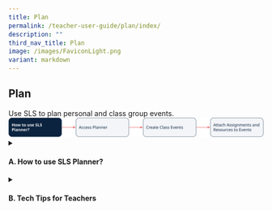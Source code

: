 ```yaml
---
title: Plan
permalink: /teacher-user-guide/plan/index/
description: ""
third_nav_title: Plan
image: /images/FaviconLight.png
variant: markdown
---
```

<h2>Plan</h2>
Use SLS to plan personal and class group events.
<img alt="Plan" src="/images/2Teacher/Flow_Plan.png">
<details>
 <summary><h4>A. How to use SLS Planner?</h4></summary>
<ul>
    <li><a target="_blank" href="/teacher-user-guide/plan/access-planner/">(A1) Access Planner</a></li>
    <li><a target="_blank" href="/teacher-user-guide/plan/create-class-events/">(A2) Create Class Events</a></li>
    <li><a target="_blank" href="/teacher-user-guide/plan/attach-assignments-and-resources-to-events/">(A3) Attach Assignments and Resources to Events</a></li>
</ul>
</details>
<details><summary>
<h4 id="plan">B. Tech Tips for Teachers</h4></summary>
<ol>
<li><p><strong>Does the Planner reflect synchronously if we update the Google/Outlook calendar?</strong></p>
<p>No, it does not synchronise. It will be correct at the point of import.  However, we encourage teachers to use the SLS Planner directly to plan T&amp;L related activities after the initial upload, as the Planner can be used to set new events just like a Google/Outlook calendar.</p>
</li>
<li><p><strong>Can the Planner be shared with other colleagues?</strong></p>
<p>You can create events in the Class Group. Other teachers in the Class Group will then be able to see the events on their calendar.</p>
</li>
<li><strong>Can recurring events be scheduled in the Planner?</strong>
<p>Yes, teachers also have the flexibility to edit individual instances within a recurring series of events or modify the details of the entire event series.</p></li>
<li><strong>Can multiple calendars be imported into the Planner?</strong>
<p>Yes, teachers can import calendars using ICS files.</p>
<p>Imported events are treated the same as manually added events directly via the SLS Planner. If the same calendar is imported multiple times, events will be duplicated.</p>
<p><u>Note</u>: Importing is a one-time action for adding data, while syncing keeps data consistent between two places over time. SLS currently does not support syncing of calendar data.</p>
<p>For more information, visit <a target="_blank" href="/teacher-user-guide/plan/access-planner/">Access Planner (Teacher)</a>.</p></li>
<li><strong>How can students manage their own Planner?</strong>
<p>Students have the capability to create and modify events in their Personal Planner, including attaching Assignments and Self-Study Tasks. However, it should be noted that events within Class Group planners are under the exclusive control of teachers.</p>
<p>For more information, visit <a target="_blank" href="/student-user-guide/plan/access-planner/">Access Planner (Student)</a>.</p></li>
<li><strong>Can the Planner identify scheduling conflicts for students when lesson assignments are set for the entire day, considering that certain teachers assign homework while others assign in-class tasks? </strong>
<p>The Planner allows students to manage their personal learning schedule and timetable. Students can create events and view Assignments which are due soon. It will not identify conflicts in lesson assignment but Assignment cards will appear under day view if there are assignments due today or in the next 3 days.</p>
<p><u>Note</u>: that should there be conflicting events being scheduled, it will be reflected in the Planner, with the number of conflicted events shown for a particular time period.</p></li>
<li><strong>Can the Planner schedule be exported to personal calendars? </strong>
<p>The Planner schedule cannot be exported to personal calendars. </p></li>
</ol>
</details>